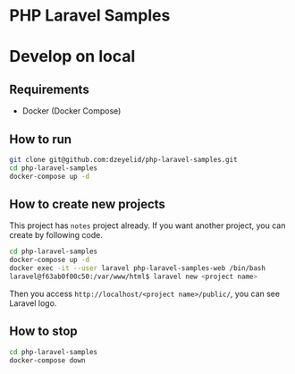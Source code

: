 PHP Laravel Samples
====

Develop on local
====

Requirements
----

- Docker (Docker Compose)

How to run
----

```bash
git clone git@github.com:dzeyelid/php-laravel-samples.git
cd php-laravel-samples
docker-compose up -d
```

How to create new projects
----

This project has `notes` project already. If you want another project, you can create by following code.

```bash
cd php-laravel-samples
docker-compose up -d
docker exec -it --user laravel php-laravel-samples-web /bin/bash
laravel@f63ab0f00c50:/var/www/html$ laravel new <project name>
```

Then you access `http://localhost/<project name>/public/`, you can see Laravel logo.


How to stop
----

```bash
cd php-laravel-samples
docker-compose down
```